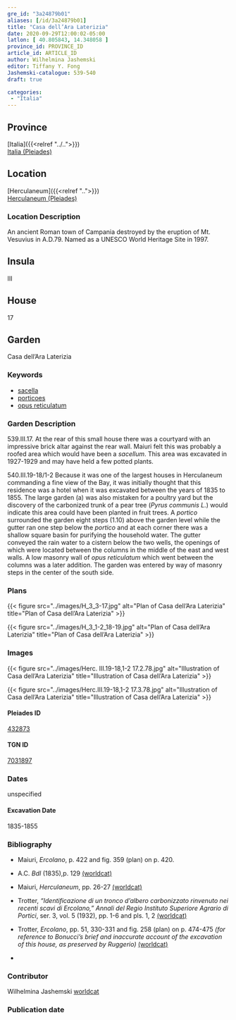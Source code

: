 ```yaml
---
gre_id: "3a24879b01"
aliases: [/id/3a24879b01]
title: "Casa dell’Ara Laterizia"
date: 2020-09-29T12:00:02-05:00
latlon: [ 40.805843, 14.348058 ]
province_id: PROVINCE_ID
article_id: ARTICLE_ID
author: Wilhelmina Jashemski
editor: Tiffany Y. Fong
Jashemski-catalogue: 539-540
draft: true

categories:
 - "Italia"
---
```


## Province

[Italia]({{<relref "../..">}}) \
[Italia (Pleiades)](https://pleiades.stoa.org/places/1052)


## Location

 [Herculaneum]({{<relref "..">}}) \
 [Herculaneum (Pleiades)](https://pleiades.stoa.org/places/432873)


### Location Description
An ancient Roman town of Campania destroyed by the eruption of Mt. Vesuvius in A.D.79. Named as a UNESCO World Heritage Site in 1997.

## Insula
III

## House
17

## Garden
Casa dell’Ara Laterizia

### Keywords
- [sacella](http://vocab.getty.edu/page/aat/300007570)
- [porticoes](http://vocab.getty.edu/page/aat/300004145)
- [opus reticulatum](http://vocab.getty.edu/page/aat/300262690)

### Garden Description
539.III.17.
At the rear of this small house there was a courtyard with an impressive brick altar against the rear wall. Maiuri felt this was probably a roofed area which would have been a *sacellum*. This area was excavated in 1927-1929 and may have held a few potted plants.

540.III.19-18/1-2
Because it was one of the largest houses in Herculaneum commanding a fine view of the Bay, it was initially thought that this residence was a hotel when it was excavated between the years of 1835 to 1855. The large garden (a) was also mistaken for a poultry yard but the discovery of the carbonized trunk of a pear tree (*Pyrus communis L.*) would indicate this area could have been planted in fruit trees. A *portico* surrounded the garden eight steps (1.10) above the garden level while the gutter ran one step below the *portico* and at each corner there was a shallow square basin for purifying the household water. The gutter conveyed the rain water to a cistern below the two wells, the openings of which were located between the columns in the middle of the east and west walls.  A low masonry wall of *opus reticulatum* which went between the columns was a later addition. The garden was entered by way of masonry steps in the center of the south side.
<!--### Maps-->

<!--
OLD WAY (DO NOT USE)
![alt_text](../../images/image_name.ext)
*CAPTION*

NEW WAY ↓↓↓↓
{{< figure src="../../images/image_name.ext" alt="ALT_TEXT" title="CAPTION" >}}
-->

### Plans
{{< figure src="../images/H_3_3-17.jpg" alt="Plan of Casa dell’Ara Laterizia" title="Plan of Casa dell’Ara Laterizia" >}}

{{< figure src="../images/H_3_1-2_18-19.jpg" alt="Plan of Casa dell’Ara Laterizia" title="Plan of Casa dell’Ara Laterizia" >}}


### Images

{{< figure src="../images/Herc. III.19-18,1-2   17.2.78.jpg" alt="Illustration of Casa dell’Ara Laterizia" title="Illustration of Casa dell’Ara Laterizia" >}}

{{< figure src="../images/Herc.III.19-18,1-2   17.3.78.jpg" alt="Illustration of Casa dell’Ara Laterizia" title="Illustration of Casa dell’Ara Laterizia" >}}

#### Pleiades ID
[432873](https://pleiades.stoa.org/places/432873)

#### TGN ID
[7031897](http://vocab.getty.edu/page/tgn/7031897)


### Dates

unspecified

#### Excavation Date

1835-1855

### Bibliography
- Maiuri, *Ercolano*, p. 422 and fig. 359 (plan) on p. 420.
- A.C. *BdI* (1835),p. 129 [(worldcat)](http://www.worldcat.org/oclc/504636074)
- Maiuri, *Herculaneum*, pp. 26-27 [(worldcat)](http://www.worldcat.org/oclc/1107784297)
- Trotter, *“Identificazione di un tronco d’albero carbonizzato rinvenuto nei recenti scavi di Ercolano,” Annali del Regio Instituto Superiore Agrario di Portici*, ser. 3, vol. 5 (1932), pp. 1-6 and pls. 1, 2 [(worldcat)](http://www.worldcat.org/oclc/865565447)
- Trotter, *Ercolano*, pp. 51, 330-331 and fig. 258 (plan) on p. 474-475
*(for reference to Bonucci’s brief and inaccurate account of the excavation of this house, as preserved by Ruggerio)* [(worldcat)]()

-
<!--#### Periodo ID-->

<!-- [PERIODO_ID](https://pleiades.stoa.org/places/PLEIADES_ID) -->

### Contributor

Wilhelmina Jashemski [worldcat](http://worldcat.org/identities/lccn-n80037970/)

### Publication date



<!--### Related articles-->

<!-- Links to other related articles. Leave blank for now -->
